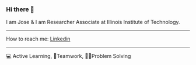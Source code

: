 ### Hi there 👋

I am Jose & I am Researcher Associate at Illinois Institute of Technology.

---

How to reach me: [Linkedin](www.linkedin.com/in/jlpalominogallo)

---

💻 Active Learning, 🤝Teamwork, 👨‍💻Problem Solving

<!--
**palominogallo/palominogallo** is a ✨ _special_ ✨ repository because its `README.md` (this file) appears on your GitHub profile.

Here are some ideas to get you started:

- 🔭 I’m currently working on ...
- 🌱 I’m currently learning ...
- 👯 I’m looking to collaborate on ...
- 🤔 I’m looking for help with ...
- 💬 Ask me about ...
- 📫 How to reach me: ...
- 😄 Pronouns: ...
- ⚡ Fun fact: ...
-->
